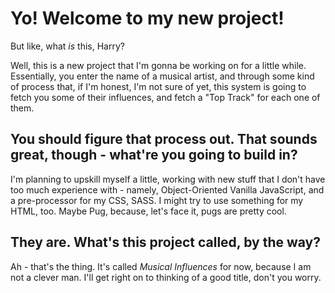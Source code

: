 # Yo! Welcome to my new project!

But like, what _is_ this, Harry?

Well, this is a new project that I'm gonna be working on for a little while. Essentially, you enter the name of a musical artist, and through some kind of process that, if I'm honest, I'm not sure of yet, this system is going to fetch you some of their influences, and fetch a "Top Track" for each one of them.

## You should figure that process out. That sounds great, though - what're you going to build in?

I'm planning to upskill myself a little, working with new stuff that I don't have too much experience with - namely, Object-Oriented Vanilla JavaScript, and a pre-processor for my CSS, SASS. I might try to use something for my HTML, too. Maybe Pug, because, let's face it, pugs are pretty cool.

## They are. What's this project called, by the way?

Ah - that's the thing. It's called _Musical Influences_ for now, because I am not a clever man. I'll get right on to thinking of a good title, don't you worry.